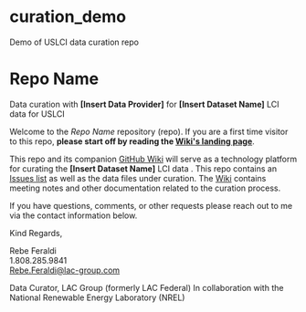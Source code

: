 # curation_demo
Demo of USLCI data curation repo

# Repo Name
Data curation with **[Insert Data Provider]** for **[Insert Dataset Name]** LCI data for USLCI 

Welcome to the _Repo Name_ repository (repo). If you are a first time visitor to this repo, **please start off by reading the  [Wiki's landing page](https://github.com/uslci-admin/curation_demo/wiki)**.  

This repo and its companion [GitHub Wiki](https://github.com/uslci-admin/curation_demo/wiki) will serve as a technology platform for curating the **[Insert Dataset Name]** LCI data .  This repo contains an [Issues list](https://github.com/uslci-admin/curation_demo/issues) as well as the data files under curation. The [Wiki](https://github.com/uslci-admin/curation_demo/wiki) contains meeting notes and other documentation related to the curation process.  

If you have questions, comments, or other requests please reach out to me via the contact information below.

Kind Regards,  

Rebe Feraldi  
1.808.285.9841  
<Rebe.Feraldi@lac-group.com>  
  
Data Curator, LAC Group (formerly LAC Federal)
In collaboration with the National Renewable Energy Laboratory (NREL) 
